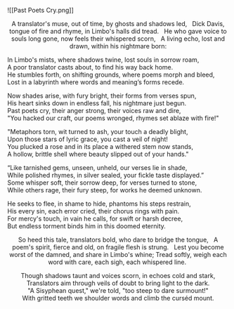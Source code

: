 ![[Past Poets Cry.png]]


<center>A translator's muse, out of time, by ghosts and shadows led,    
Dick Davis, tongue of fire and rhyme, in Limbo's halls did tread.    
He who gave voice to souls long gone, now feels their whispered scorn,    
A living echo, lost and drawn, within his nightmare born:  </center>

In Limbo's mists, where shadows twine, lost souls in sorrow roam,    
A poor translator casts about, to find his way back home.    
He stumbles forth, on shifting grounds, where poems morph and bleed,  
Lost in a labyrinth where words and meaning’s forms recede.   
 
Now shades arise, with fury bright, their forms from verses spun,    
His heart sinks down in endless fall, his nightmare just begun.    
Past poets cry, their anger strong, their voices raw and dire,      
"You hacked our craft, our poems wronged, rhymes set ablaze with fire!"    

"Metaphors torn, wit turned to ash, your touch a deadly blight,    
Upon those stars of lyric grace, you cast a veil of night!    
You plucked a rose and in its place a withered stem now stands,  
A hollow, brittle shell where beauty slipped out of your hands."   

“Like tarnished gems, unseen, unheld, our verses lie in shade,   
While polished rhymes, in silver sealed, your fickle taste displayed.”  
Some whisper soft, their sorrow deep, for verses turned to stone,  
While others rage, their fury steep, for works he deemed unknown.   

He seeks to flee, in shame to hide, phantoms his steps restrain,  
His every sin, each error cried, their chorus rings with pain.    
For mercy's touch, in vain he calls, for swift or harsh decree,    
But endless torment binds him in this doomed eternity.   

<center>So heed this tale, translators bold, who dare to bridge the tongue,    
A poem's spirit, fierce and old, on fragile flesh is strung.    
Lest you become worst of the damned, and share in Limbo's whine;   
Tread softly, weigh each word with care, each sigh, each whispered line.   

Though shadows taunt and voices scorn, in echoes cold and stark,     
Translators aim through veils of doubt to bring light to the dark.   
"A Sisyphean quest," we're told, "too steep to dare surmount!"  
With gritted teeth we shoulder words and climb the curséd mount.   </center>